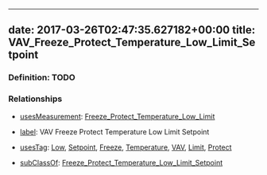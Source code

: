 
---
date: 2017-03-26T02:47:35.627182+00:00
title: VAV_Freeze_Protect_Temperature_Low_Limit_Setpoint
---
### Definition: TODO

### Relationships

* [usesMeasurement](https://brickschema.org/schema/1.0/BrickFrame#usesMeasurement): [Freeze_Protect_Temperature_Low_Limit](https://brickschema.org/schema/1.0/Brick#Freeze_Protect_Temperature_Low_Limit)

* [label](http://www.w3.org/2000/01/rdf-schema#label): VAV Freeze Protect Temperature Low Limit Setpoint

* [usesTag](https://brickschema.org/schema/1.0/BrickFrame#usesTag): [Low](https://brickschema.org/schema/1.0/BrickTag#Low), [Setpoint](https://brickschema.org/schema/1.0/BrickTag#Setpoint), [Freeze](https://brickschema.org/schema/1.0/BrickTag#Freeze), [Temperature](https://brickschema.org/schema/1.0/BrickTag#Temperature), [VAV](https://brickschema.org/schema/1.0/BrickTag#VAV), [Limit](https://brickschema.org/schema/1.0/BrickTag#Limit), [Protect](https://brickschema.org/schema/1.0/BrickTag#Protect)

* [subClassOf](http://www.w3.org/2000/01/rdf-schema#subClassOf): [Freeze_Protect_Temperature_Low_Limit_Setpoint](https://brickschema.org/schema/1.0/Brick#Freeze_Protect_Temperature_Low_Limit_Setpoint)
